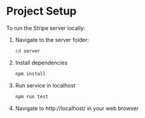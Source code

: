 # Project Setup  

To run the Stripe server locally:  

1. Navigate to the server folder:  
   ```bash
   cd server
2. Install dependencies
   ```bash
   npm install
3. Run service in localhost
   ```bash
   npm run test
4. Navigate to http://localhost/ in your web browser